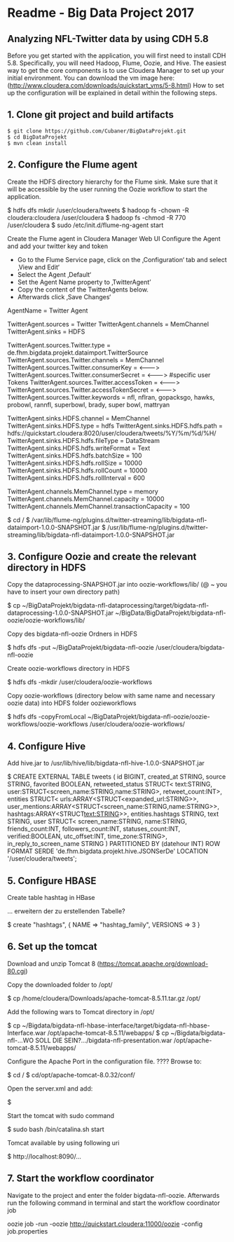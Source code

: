 # Readme - Big Data Project 2017
## Analyzing NFL-Twitter data by using CDH 5.8

Before you get started with the application, you will first need to install CDH 5.8. Specifically, you will need Hadoop, Flume, Oozie, and Hive. The easiest way to get the core components is to use Cloudera Manager to set up your initial environment. You can download the vm image here: (http://www.cloudera.com/downloads/quickstart_vms/5-8.html) How to set up the configuration will be explained in detail within the following steps.

## 1. **Clone git project and build artifacts**
```
$ git clone https://github.com/Cubaner/BigDataProjekt.git
$ cd BigDataProjekt
$ mvn clean install
```

## 2. **Configure the Flume agent**

Create the HDFS directory hierarchy for the Flume sink.
Make sure that it will be accessible by the user running the Oozie workflow to start the application.  

$ hdfs dfs mkdir /user/cloudera/tweets
$ hadoop fs -chown -R cloudera:cloudera /user/cloudera
$ hadoop fs -chmod -R 770 /user/cloudera
$ sudo /etc/init.d/flume-ng-agent start

Create the Flume agent in Cloudera Manager Web UI
Configure the Agent and add your twitter key and token

- Go to the Flume Service page, click on the ‚Configuration‘ tab and select ‚View and Edit‘
- Select the Agent ‚Default‘
- Set the Agent Name property to ‚TwitterAgent’
- Copy the content of the TwitterAgents below.
- Afterwards click ‚Save Changes‘

AgentName = Twitter Agent

TwitterAgent.sources = Twitter
TwitterAgent.channels = MemChannel
TwitterAgent.sinks = HDFS

TwitterAgent.sources.Twitter.type = de.fhm.bigdata.projekt.dataimport.TwitterSource
TwitterAgent.sources.Twitter.channels = MemChannel
TwitterAgent.sources.Twitter.consumerKey = <--->
TwitterAgent.sources.Twitter.consumerSecret = <---> #specific user Tokens
TwitterAgent.sources.Twitter.accessToken = <--->
TwitterAgent.sources.Twitter.accessTokenSecret = <--->
TwitterAgent.sources.Twitter.keywords = nfl, nflran, gopacksgo, hawks, probowl, rannfl, superbowl, brady, super bowl, mattryan

TwitterAgent.sinks.HDFS.channel = MemChannel
TwitterAgent.sinks.HDFS.type = hdfs
TwitterAgent.sinks.HDFS.hdfs.path = hdfs://quickstart.cloudera:8020/user/cloudera/tweets/%Y/%m/%d/%H/
TwitterAgent.sinks.HDFS.hdfs.fileType = DataStream
TwitterAgent.sinks.HDFS.hdfs.writeFormat = Text
TwitterAgent.sinks.HDFS.hdfs.batchSize = 100
TwitterAgent.sinks.HDFS.hdfs.rollSize = 10000
TwitterAgent.sinks.HDFS.hdfs.rollCount = 10000
TwitterAgent.sinks.HDFS.hdfs.rollInterval = 600

TwitterAgent.channels.MemChannel.type = memory
TwitterAgent.channels.MemChannel.capacity = 10000
TwitterAgent.channels.MemChannel.transactionCapacity = 100



$ cd /
$ /var/lib/flume-ng/plugins.d/twitter-streaming/lib/bigdata-nfl-dataimport-1.0.0-SNAPSHOT.jar
$ /usr/lib/flume-ng/plugins.d/twitter-streaming/lib/bigdata-nfl-dataimport-1.0.0-SNAPSHOT.jar


## 3. **Configure Oozie and create the relevant directory in HDFS**

Copy the dataprocessing-SNAPSHOT.jar into oozie-workflows/lib/ (@ ~ you have to insert your own directory path)

$ cp ~/BigDataProjekt/bigdata-nfl-dataprocessing/target/bigdata-nfl-dataprocessing-1.0.0-SNAPSHOT.jar
~/BigData/BigDataProjekt/bigdata-nfl-oozie/oozie-workflows/lib/


Copy des bigdata-nfl-oozie Ordners in HDFS

$ hdfs dfs -put ~/BigDataProjekt/bigdata-nfl-oozie /user/cloudera/bigdata-nfl-oozie


Create oozie-workflows directory in HDFS

$ hdfs dfs -mkdir /user/cloudera/oozie-workflows


Copy oozie-workflows (directory below with same name and necessary oozie data) into HDFS folder oozieworkflows

$ hdfs dfs  -copyFromLocal ~/BigDataProjekt/bigdata-nfl-oozie/oozie-workflows/oozie-workflows /user/cloudera/oozie-workflows/


## 4. **Configure Hive**

Add hive.jar to /usr/lib/hive/lib/bigdata-nfl-hive-1.0.0-SNAPSHOT.jar


$ CREATE EXTERNAL TABLE tweets (
  id BIGINT,
  created_at STRING,
  source STRING,
  favorited BOOLEAN,
  retweeted_status STRUCT<
    text:STRING,
    user:STRUCT<screen_name:STRING,name:STRING>,
    retweet_count:INT>,
  entities STRUCT<
    urls:ARRAY<STRUCT<expanded_url:STRING>>,
    user_mentions:ARRAY<STRUCT<screen_name:STRING,name:STRING>>,
    hashtags:ARRAY<STRUCT<text:STRING>>>,
  entities.hashtags STRING,
  text STRING,
  user STRUCT<
    screen_name:STRING,
    name:STRING,
    friends_count:INT,
    followers_count:INT,
    statuses_count:INT,
    verified:BOOLEAN,
    utc_offset:INT,
    time_zone:STRING>,
  in_reply_to_screen_name STRING
)
PARTITIONED BY (datehour INT)
ROW FORMAT SERDE 'de.fhm.bigdata.projekt.hive.JSONSerDe'
LOCATION '/user/cloudera/tweets';


## 5. **Configure HBASE**

Create table hashtag in HBase

... erweitern der zu erstellenden Tabelle?

$ create "hashtags", { NAME => "hashtag_family", VERSIONS => 3 }


## 6. **Set up the tomcat**

Download and unzip Tomcat 8
(https://tomcat.apache.org/download-80.cgi)

Copy the downloaded folder to /opt/


$ cp /home/cloudera/Downloads/apache-tomcat-8.5.11.tar.gz /opt/


Add the following wars to Tomcat directory in /opt/


$ cp ~/Bigdata/bigdata-nfl-hbase-interface/target/bigdata-nfl-hbase-Interface.war /opt/apache-tomcat-8.5.11/webapps/
$ cp ~/Bigdata/bigdata-nfl-...WO SOLL DIE SEIN?.../bigdata-nfl-presentation.war /opt/apache-tomcat-8.5.11/webapps/


Configure the Apache Port in the configuration file.  ????
Browse to:


$ cd /
$ cd/opt/apache-tomcat-8.0.32/conf/


Open the server.xml and add:


$ <Connector port="8081" protocol="HTTP/1.1"
	  				 connectionTimeout="20000"
             redirectPort="8443" />


Start the tomcat with sudo command

$ sudo bash /bin/catalina.sh start

Tomcat available by using following uri

$ http://localhost:8090/...


## 7. **Start the workflow coordinator**

Navigate to the project and enter the folder bigdata-nfl-oozie.
Afterwards run the following command in terminal and start the workflow coordinator job

oozie job -run -oozie http://quickstart.cloudera:11000/oozie -config job.properties
